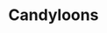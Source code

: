 ---
layout: catalog
slug: products
title: "Candyloons"
category: "catalog"
show_products: false
directory: candyloon
pdf: candyloon-brochure.pdf
cover: candyloon-brochure-cover.jpg
filebase: pages/candyloon%20brochure%20final%20print
extension: jpg
numslides: 11
spread: true
---